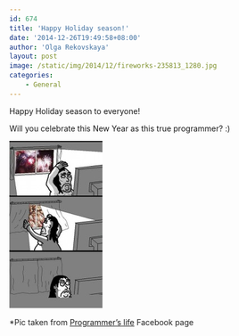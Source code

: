 ```yaml
---
id: 674
title: 'Happy Holiday season!'
date: '2014-12-26T19:49:58+08:00'
author: 'Olga Rekovskaya'
layout: post
image: /static/img/2014/12/fireworks-235813_1280.jpg
categories:
    - General
---
```


Happy Holiday season to everyone!

Will you celebrate this New Year as this true programmer? :)

[![644258_435201423212701_1317592391_n](/static/img/2014/12/644258_435201423212701_1317592391_n-167x300.jpg)](/static/img/2014/12/644258_435201423212701_1317592391_n.jpg)

<span style="color: #222222;">\*Pic taken from </span>[Programmer’s life](https://www.facebook.com/434638389935671/photos/a.435120493220794.98996.434638389935671/435201423212701/?type=1)<span style="color: #222222;"> Facebook page</span>

